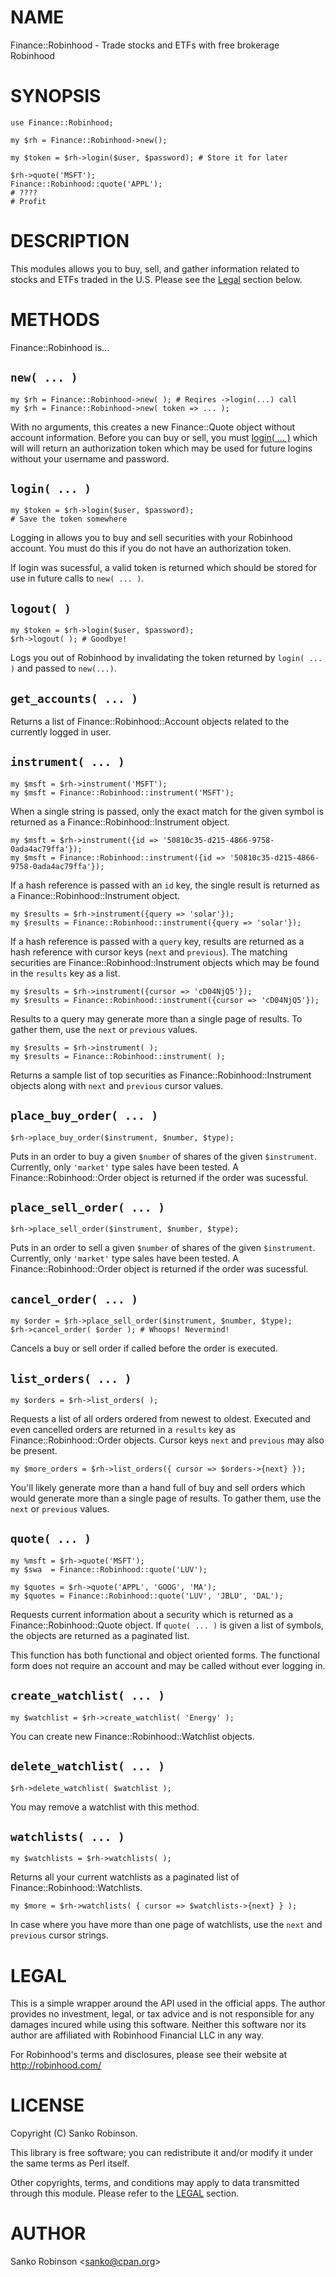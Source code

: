 # NAME

Finance::Robinhood - Trade stocks and ETFs with free brokerage Robinhood

# SYNOPSIS

    use Finance::Robinhood;

    my $rh = Finance::Robinhood->new();

    my $token = $rh->login($user, $password); # Store it for later

    $rh->quote('MSFT');
    Finance::Robinhood::quote('APPL');
    # ????
    # Profit

# DESCRIPTION

This modules allows you to buy, sell, and gather information related to stocks
and ETFs traded in the U.S. Please see the [Legal](https://metacpan.org/pod/LEGAL) section below.

# METHODS

Finance::Robinhood is...

## `new( ... )`

    my $rh = Finance::Robinhood->new( ); # Reqires ->login(...) call
    my $rh = Finance::Robinhood->new( token => ... );

With no arguments, this creates a new Finance::Quote object without account
information. Before you can buy or sell, you must [login( ... )](https://metacpan.org/pod/log&#x20;in) which
will will return an authorization token which may be used for future logins
without your username and password.

## `login( ... )`

    my $token = $rh->login($user, $password);
    # Save the token somewhere

Logging in allows you to buy and sell securities with your Robinhood account.
You must do this if you do not have an authorization token.

If login was sucessful, a valid token is returned which should be stored for
use in future calls to `new( ... )`.

## `logout( )`

    my $token = $rh->login($user, $password);
    $rh->logout( ); # Goodbye!

Logs you out of Robinhood by invalidating the token returned by
`login( ... )` and passed to `new(...)`.

## `get_accounts( ... )`

Returns a list of Finance::Robinhood::Account objects related to the
currently logged in user.

## `instrument( ... )`

    my $msft = $rh->instrument('MSFT');
    my $msft = Finance::Robinhood::instrument('MSFT');

When a single string is passed, only the exact match for the given symbol is
returned as a Finance::Robinhood::Instrument object.

    my $msft = $rh->instrument({id => '50810c35-d215-4866-9758-0ada4ac79ffa'});
    my $msft = Finance::Robinhood::instrument({id => '50810c35-d215-4866-9758-0ada4ac79ffa'});

If a hash reference is passed with an `id` key, the single result is returned
as a Finance::Robinhood::Instrument object.

    my $results = $rh->instrument({query => 'solar'});
    my $results = Finance::Robinhood::instrument({query => 'solar'});

If a hash reference is passed with a `query` key, results are returned as a
hash reference with cursor keys (`next` and `previous`). The matching
securities are Finance::Robinhood::Instrument objects which may be found in
the `results` key as a list.

    my $results = $rh->instrument({cursor => 'cD04NjQ5'});
    my $results = Finance::Robinhood::instrument({cursor => 'cD04NjQ5'});

Results to a query may generate more than a single page of results. To gather
them, use the `next` or `previous` values.

    my $results = $rh->instrument( );
    my $results = Finance::Robinhood::instrument( );

Returns a sample list of top securities as Finance::Robinhood::Instrument
objects along with `next` and `previous` cursor values.

## `place_buy_order( ... )`

    $rh->place_buy_order($instrument, $number, $type);

Puts in an order to buy a given `$number` of shares of the given
`$instrument`. Currently, only `'market'` type sales have been tested. A
Finance::Robinhood::Order object is returned if the order was sucessful.

## `place_sell_order( ... )`

    $rh->place_sell_order($instrument, $number, $type);

Puts in an order to sell a given `$number` of shares of the given
`$instrument`. Currently, only `'market'` type sales have been tested. A
Finance::Robinhood::Order object is returned if the order was sucessful.

## `cancel_order( ... )`

    my $order = $rh->place_sell_order($instrument, $number, $type);
    $rh->cancel_order( $order ); # Whoops! Nevermind!

Cancels a buy or sell order if called before the order is executed.

## `list_orders( ... )`

    my $orders = $rh->list_orders( );

Requests a list of all orders ordered from newest to oldest. Executed and even
cancelled orders are returned in a `results` key as Finance::Robinhood::Order
objects. Cursor keys `next` and `previous` may also be present.

    my $more_orders = $rh->list_orders({ cursor => $orders->{next} });

You'll likely generate more than a hand full of buy and sell orders which
would generate more than a single page of results. To gather them, use the
`next` or `previous` values.

## `quote( ... )`

    my %msft = $rh->quote('MSFT');
    my $swa  = Finance::Robinhood::quote('LUV');

    my $quotes = $rh->quote('APPL', 'GOOG', 'MA');
    my $quotes = Finance::Robinhood::quote('LUV', 'JBLU', 'DAL');

Requests current information about a security which is returned as a
Finance::Robinhood::Quote object. If `quote( ... )` is given a list of
symbols, the objects are returned as a paginated list.

This function has both functional and object oriented forms. The functional
form does not require an account and may be called without ever logging in.

## `create_watchlist( ... )`

    my $watchlist = $rh->create_watchlist( 'Energy' );

You can create new Finance::Robinhood::Watchlist objects.

## `delete_watchlist( ... )`

    $rh->delete_watchlist( $watchlist );

You may remove a watchlist with this method.

## `watchlists( ... )`

    my $watchlists = $rh->watchlists( );

Returns all your current watchlists as a paginated list of
Finance::Robinhood::Watchlists.

    my $more = $rh->watchlists( { cursor => $watchlists->{next} } );

In case where you have more than one page of watchlists, use the `next` and
`previous` cursor strings.

# LEGAL

This is a simple wrapper around the API used in the official apps. The author
provides no investment, legal, or tax advice and is not responsible for any
damages incured while using this software. Neither this software nor its
author are affiliated with Robinhood Financial LLC in any way.

For Robinhood's terms and disclosures, please see their website at http://robinhood.com/

# LICENSE

Copyright (C) Sanko Robinson.

This library is free software; you can redistribute it and/or modify
it under the same terms as Perl itself.

Other copyrights, terms, and conditions may apply to data transmitted through
this module. Please refer to the [LEGAL](https://metacpan.org/pod/LEGAL) section.

# AUTHOR

Sanko Robinson &lt;sanko@cpan.org>
